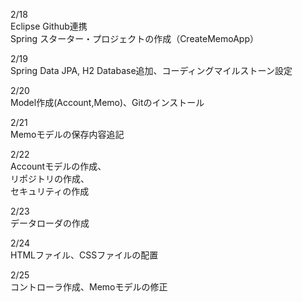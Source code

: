 2/18<br>
Eclipse Github連携<br>
Spring スターター・プロジェクトの作成（CreateMemoApp）<br>

2/19<br>
Spring Data JPA, H2 Database追加、コーディングマイルストーン設定<br>

2/20<br>
Model作成(Account,Memo)、Gitのインストール<br>

2/21<br>
Memoモデルの保存内容追記<br>

2/22<br>
Accountモデルの作成、<br>
リポジトリの作成、<br>
セキュリティの作成<br>

2/23<br>
データローダの作成<br>

2/24<br>
HTMLファイル、CSSファイルの配置<br>

2/25<br>
コントローラ作成、Memoモデルの修正<br>
